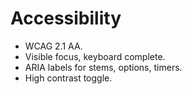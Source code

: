 # Accessibility

- WCAG 2.1 AA.
- Visible focus, keyboard complete.
- ARIA labels for stems, options, timers.
- High contrast toggle.
